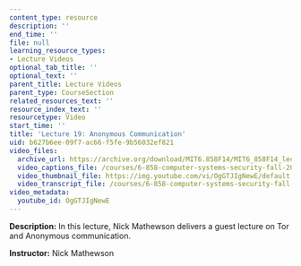 ```yaml
---
content_type: resource
description: ''
end_time: ''
file: null
learning_resource_types:
- Lecture Videos
optional_tab_title: ''
optional_text: ''
parent_title: Lecture Videos
parent_type: CourseSection
related_resources_text: ''
resource_index_text: ''
resourcetype: Video
start_time: ''
title: 'Lecture 19: Anonymous Communication'
uid: b627b6ee-09f7-ac66-f5fe-9b56032ef821
video_files:
  archive_url: https://archive.org/download/MIT6.858F14/MIT6_858F14_lec19_300k.mp4
  video_captions_file: /courses/6-858-computer-systems-security-fall-2014/fa66adbaa46e5d8abbe36a317bfcfd20_OgGTJIgNewE.vtt
  video_thumbnail_file: https://img.youtube.com/vi/OgGTJIgNewE/default.jpg
  video_transcript_file: /courses/6-858-computer-systems-security-fall-2014/203fc5857417adf28415b7e765eca5ab_OgGTJIgNewE.pdf
video_metadata:
  youtube_id: OgGTJIgNewE
---
```


**Description:** In this lecture, Nick Mathewson delivers a guest lecture on Tor and Anonymous communication.

**Instructor:** Nick Mathewson